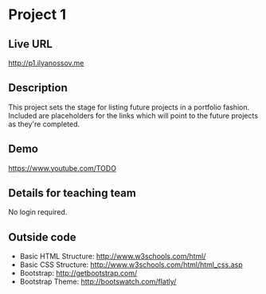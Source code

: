 # Project 1

## Live URL
<http://p1.ilyanossov.me>

## Description
This project sets the stage for listing future projects in a portfolio fashion. Included are placeholders for the links which will point to the future projects as they're completed.

## Demo
<https://www.youtube.com/TODO>

## Details for teaching team
No login required.

## Outside code
* Basic HTML Structure: http://www.w3schools.com/html/
* Basic CSS Structure: http://www.w3schools.com/html/html_css.asp
* Bootstrap: http://getbootstrap.com/
* Bootstrap Theme: http://bootswatch.com/flatly/
